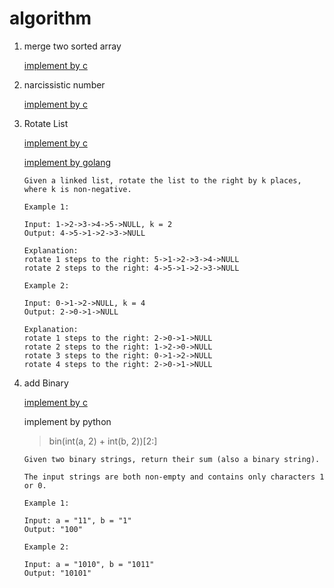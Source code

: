 # algorithm

1. merge two sorted array

   [implement by c](./src/MergeTwoSortedArray.c)
   
2. narcissistic number

   [implement by c](./src/narcissisticNumber.c)

3. Rotate List

   [implement by c](./src/rotateList.c)

   [implement by golang](./src/rotateList.go)
   ```
   Given a linked list, rotate the list to the right by k places, where k is non-negative.
   
   Example 1:
   
   Input: 1->2->3->4->5->NULL, k = 2
   Output: 4->5->1->2->3->NULL
   
   Explanation:
   rotate 1 steps to the right: 5->1->2->3->4->NULL
   rotate 2 steps to the right: 4->5->1->2->3->NULL
   
   Example 2:
   
   Input: 0->1->2->NULL, k = 4
   Output: 2->0->1->NULL
   
   Explanation:
   rotate 1 steps to the right: 2->0->1->NULL
   rotate 2 steps to the right: 1->2->0->NULL
   rotate 3 steps to the right: 0->1->2->NULL
   rotate 4 steps to the right: 2->0->1->NULL
   ```

4. add Binary

   [implement by c](./src/addBinary.c)
   
   implement by python
   > bin(int(a, 2) + int(b, 2))[2:]

   ```
   Given two binary strings, return their sum (also a binary string).

   The input strings are both non-empty and contains only characters 1 or 0.

   Example 1:

   Input: a = "11", b = "1"
   Output: "100"
   
   Example 2:

   Input: a = "1010", b = "1011"
   Output: "10101"
   ```


